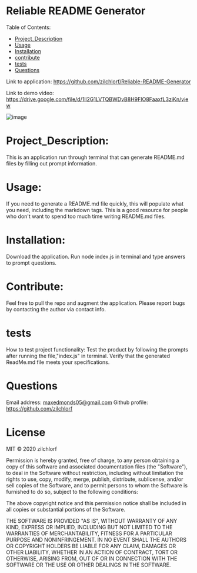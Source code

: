 
# Reliable README Generator
Table of Contents:
        
- [Project_Description](#Project_Description)
- [Usage](#usage)
- [Installation](#installation)
- [contribute](#contribute)
- [tests](#tests)
- [Questions](#Questions)

Link to application: https://github.com/zilchlorf/Reliable-README-Generator

Link to demo video: https://drive.google.com/file/d/1ll2G1LVTQBWDvB8H9FIO8FaaxfL3ziKn/view

![image](https://user-images.githubusercontent.com/63215148/86678371-58505e00-bfb1-11ea-97e7-c5dcf221f734.png)


# Project_Description:
This is an application run through terminal that can generate README.md files by filling out prompt information. 

# Usage:
 If you need to generate a README.md file quickly, this will populate what you need, including the markdown tags.  This is a good resource for people who don't want to spend too much time writing README.md files. 

# Installation:
 Download the application. Run node index.js in terminal and type answers to prompt questions. 

# Contribute:
 Feel free to pull the repo and augment the application.  Please report bugs by contacting the author via contact info.  

# tests
How to test project functionality: Test the product by following the prompts after running the file,"index.js" in terminal.  Verify that the generated ReadMe.md file meets your specifications. 

# Questions
Email address: maxedmonds05@gmail.com
Github profile: https://github.com/zilchlorf

# License
MIT © 2020 zilchlorf

Permission is hereby granted, free of charge, to any person obtaining a copy of this software and associated documentation files (the "Software"), to deal in the Software without restriction, including without limitation the rights to use, copy, modify, merge, publish, distribute, sublicense, and/or sell copies of the Software, and to permit persons to whom the Software is furnished to do so, subject to the following conditions:

The above copyright notice and this permission notice shall be included in all copies or substantial portions of the Software.

THE SOFTWARE IS PROVIDED "AS IS", WITHOUT WARRANTY OF ANY KIND, EXPRESS OR IMPLIED, INCLUDING BUT NOT LIMITED TO THE WARRANTIES OF MERCHANTABILITY, FITNESS FOR A PARTICULAR PURPOSE AND NONINFRINGEMENT. IN NO EVENT SHALL THE AUTHORS OR COPYRIGHT HOLDERS BE LIABLE FOR ANY CLAIM, DAMAGES OR OTHER LIABILITY, WHETHER IN AN ACTION OF CONTRACT, TORT OR OTHERWISE, ARISING FROM, OUT OF OR IN CONNECTION WITH THE SOFTWARE OR THE USE OR OTHER DEALINGS IN THE SOFTWARE.
        
